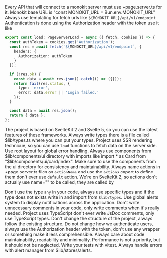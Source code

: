 Every API that will connect to a monokit server must use +page.server.ts for it.
Monokit base URL is "const MONOKIT_URL = Bun.env.MONOKIT_URL"
Always use templating for fetch urls like `${MONOKIT_URL}/api/v1/endpoint`
Authentication is done using the Authorization header with the token use it like

```typescript
export const load: PageServerLoad = async ({ fetch, cookies }) => {
  const authToken = cookies.get('Authorization');
  const res = await fetch(`${MONOKIT_URL}/api/v1/endpoint`, {
    headers: {
      Authorization: authToken
    }
  });

  if (!res.ok) {
    const data = await res.json().catch(() => ({}));
    return fail(res.status, {
      type: 'error',
      error: data.error || 'Login failed.'
    });
  }

  const data = await res.json();
  return { data };
};
```

The project is based on SvelteKit 2 and Svelte 5, so you can use the latest features of these frameworks.
Always write types there is a file called $lib/types.ts where you can put your types.
Project uses SSR rendering technicue, so you can use `load` functions to fetch data on the server side.
Use root layout for global error handling.
Always use components from $lib/components/ui directory with imports like import * as Card from "$lib/components/ui/card/index".
Make sure to use the components from the ui directory for consistency and maintainability.
Always name actions in +page.server.ts files as `actionName` and use the `actions` export to define them don't ever use `default` action.
We're on SvelteKit 2, so actions don't actually use name="" to be called, they are called by <form action="?/actionName" method="POST" use:enhance>
Don't use the type `any` in your code, always use specific types and if the type does not exists write in and import from `$lib/types`.
Use global alerts system to display notifications across the application.
Don't write unnecessary comments in your code, only write comments when it's really needed.
Project uses TypeScript don't ever write JsDoc comments, only use TypeScript types.
Don't change the structure of the project, always follow the existing structure.
Do not change how we authenticate users, always use the Authorization header with the token, don't use any wrapper or something make it less comprehensible.
Always care about code maintainability, readability and minimality. Performance is not a priority, but it should not be neglected.
Write your tests with vitest.
Always handle errors with alert manager from $lib/stores/alerts.
